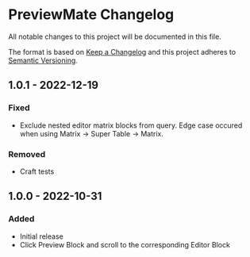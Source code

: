 # PreviewMate Changelog

All notable changes to this project will be documented in this file.

The format is based on [Keep a Changelog](http://keepachangelog.com/) and this project adheres to [Semantic Versioning](http://semver.org/).

## 1.0.1 - 2022-12-19
### Fixed
- Exclude nested editor matrix blocks from query. Edge case occured when using Matrix -> Super Table -> Matrix.
### Removed
- Craft tests

## 1.0.0 - 2022-10-31
### Added
- Initial release
- Click Preview Block and scroll to the corresponding Editor Block